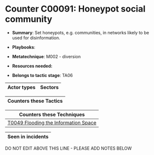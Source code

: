 # Counter C00091: Honeypot social community

* **Summary**: Set honeypots, e.g. communities, in networks likely to be used for disinformation. 

* **Playbooks**: 

* **Metatechnique**: M002 - diversion

* **Resources needed:** 

* **Belongs to tactic stage**: TA06


| Actor types | Sectors |
| ----------- | ------- |



| Counters these Tactics |
| ---------------------- |



| Counters these Techniques |
| ------------------------- |
| [T0049 Flooding the Information Space](../generated_pages/techniques/T0049.md) |



| Seen in incidents |
| ----------------- |


DO NOT EDIT ABOVE THIS LINE - PLEASE ADD NOTES BELOW
